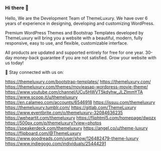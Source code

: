 ### Hi there 👋

Hello, We are the Development Team of ThemeLuxury. We have over 6 years of experience in designing, developing and customizing WordPress.

Premium WordPress Themes and Bootstrap Templates developed by ThemeLuxury will bring you a website with a beautiful, modern, fully responsive, easy to use, and flexible, customizable interface.

All products are updated and supported entirely for free for one year. 30-day money-back guarantee if you are not satisfied. Grow your website with us today!

👏 Stay connected with us on:

https://themeluxury.com/bootstrap-templates/
https://themeluxury.com/
https://themeluxury.com/themes/movieasap-wordpress-movie-theme/
https://www.youtube.com/channel/UCu5HWVT5kdyhw_JLZImmYTA
https://www.scoop.it/u/themeluxury
https://en.calameo.com/accounts/6546918
https://issuu.com/themeluxury
https://themeluxury.tumblr.com/
https://gitlab.com/ThemeLuxury
https://www.eventbrite.com/o/themeluxury-32084636235
https://weheartit.com/themeluxury
https://fliphtml5.com/homepage/dwozx
https://500px.com/p/themeluxury?view=photos
https://speakerdeck.com/themeluxury
https://angel.co/u/theme-luxury
https://flipboard.com/@ThemeLuxury
https://www.goodreads.com/user/show/126482479-theme-luxury
https://www.indiegogo.com/individuals/25444291

